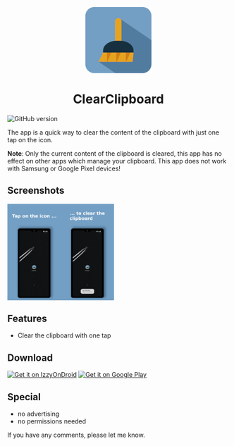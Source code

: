 <p align="center">
<img src="/static/logo/logo.png" height="150" title="Clear Clipboard Logo">
</p>

<h1 align="center">ClearClipboard</h1>

![GitHub version](https://d25lcipzij17d.cloudfront.net/badge.svg?id=gh&type=6&v=1.0.2&x2=0)

The app is a quick way to clear the content of the clipboard with just one tap on the icon.

**Note**: Only the current content of the clipboard is cleared, this app has no effect on other apps which
manage your clipboard. This app does not work with Samsung or Google Pixel devices!

## Screenshots

<div style="display:flex;">
<img alt="App image" src="/static/screenshots/01.png" width="24%">
<img alt="App image" src="/static/screenshots/02.png" width="24%">
</div>

## Features

* Clear the clipboard with one tap

## Download

<a href='https://android.izzysoft.de/repo/apk/com.amnesica.clearclipboard'><img alt='Get it on IzzyOnDroid' src='https://gitlab.com/IzzyOnDroid/repo/-/raw/master/assets/IzzyOnDroid.png' height='60'/></a>
<a href='https://play.google.com/store/apps/details?id=com.amnesica.clearclipboard&pcampaignid=pcampaignidMKT-Other-global-all-co-prtnr-py-PartBadge-Mar2515-1'><img alt='Get it on Google Play' src='https://play.google.com/intl/en_us/badges/static/images/badges/en_badge_web_generic.png' height='60'/></a>

## Special

* no advertising
* no permissions needed

If you have any comments, please let me know.
